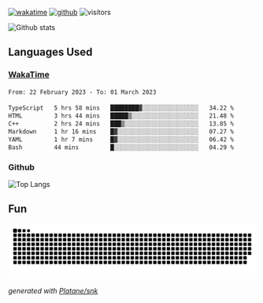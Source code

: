 [![wakatime](https://wakatime.com/badge/user/82c377cd-a54c-404c-b7df-177b313ca539.svg)](https://wakatime.com/@82c377cd-a54c-404c-b7df-177b313ca539)
[![github](https://img.shields.io/github/followers/xinthose?logo=github&style=plastic)](https://github.com/alanhamlett?tab=followers)
![visitors](https://visitor-badge.glitch.me/badge?page_id=xinthose&left_color=green&right_color=red)

![Github stats](https://github-readme-stats.vercel.app/api?username=xinthose&show_icons=true&theme=radical&count_private=true)

## Languages Used

### [WakaTime](https://wakatime.com/)
<!--START_SECTION:waka-->

```text
From: 22 February 2023 - To: 01 March 2023

TypeScript   5 hrs 58 mins   ████████▓░░░░░░░░░░░░░░░░   34.22 %
HTML         3 hrs 44 mins   █████▒░░░░░░░░░░░░░░░░░░░   21.48 %
C++          2 hrs 24 mins   ███▒░░░░░░░░░░░░░░░░░░░░░   13.85 %
Markdown     1 hr 16 mins    █▓░░░░░░░░░░░░░░░░░░░░░░░   07.27 %
YAML         1 hr 7 mins     █▓░░░░░░░░░░░░░░░░░░░░░░░   06.42 %
Bash         44 mins         █░░░░░░░░░░░░░░░░░░░░░░░░   04.29 %
```

<!--END_SECTION:waka-->

### Github

![Top Langs](https://github-readme-stats.vercel.app/api/top-langs/?username=xinthose)

## Fun
![github contribution grid snake animation](https://raw.githubusercontent.com/xinthose/xinthose/output/github-contribution-grid-snake.svg)

_generated with [Platane/snk](https://github.com/Platane/snk)_
